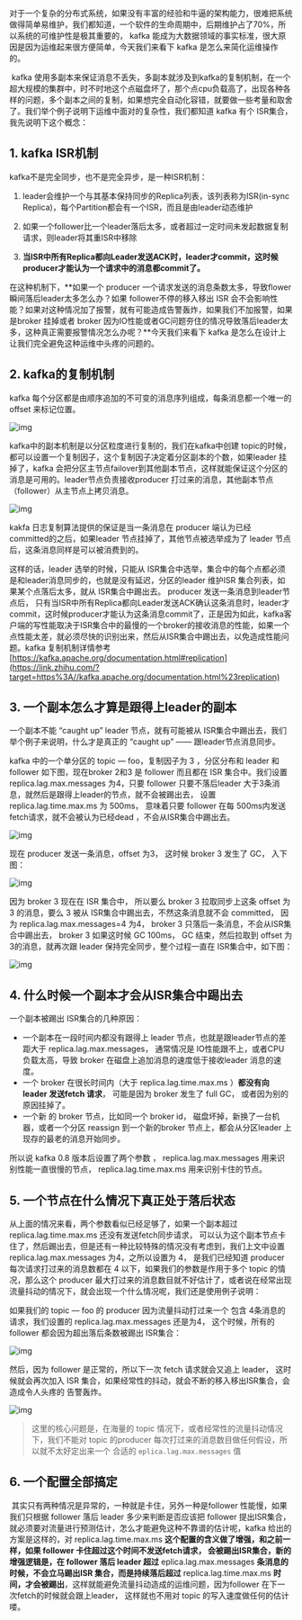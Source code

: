 

​		对于一个复杂的分布式系统，如果没有丰富的经验和牛逼的架构能力，很难把系统做得简单易维护，我们都知道，一个软件的生命周期中，后期维护占了70%，所以系统的可维护性是极其重要的， kafka 能成为大数据领域的事实标准，很大原因是因为运维起来很方便简单，今天我们来看下 kafka 是怎么来简化运维操作的。

​		kafka 使用多副本来保证消息不丢失，多副本就涉及到kafka的复制机制，在一个超大规模的集群中，时不时地这个点磁盘坏了，那个点cpu负载高了，出现各种各样的问题，多个副本之间的复制，如果想完全自动化容错，就要做一些考量和取舍了。我们举个例子说明下运维中面对的复杂性，我们都知道 kafka 有个 ISR集合，我先说明下这个概念：

## 1. kafka ISR机制

 kafka不是完全同步，也不是完全异步，是一种ISR机制：

1. leader会维护一个与其基本保持同步的Replica列表，该列表称为ISR(in-sync Replica)，每个Partition都会有一个ISR，而且是由leader动态维护

2. 如果一个follower比一个leader落后太多，或者超过一定时间未发起数据复制请求，则leader将其重ISR中移除

3. **当ISR中所有Replica都向Leader发送ACK时，leader才commit，这时候producer才能认为一个请求中的消息都commit了。**



在这种机制下，**如果一个 producer 一个请求发送的消息条数太多，导致flower瞬间落后leader太多怎么办？如果 follower不停的移入移出 ISR 会不会影响性能？如果对这种情况加了报警，就有可能造成告警轰炸，如果我们不加报警，如果是broker 挂掉或者 broker 因为IO性能或者GC问题夯住的情况导致落后leader太多，这种真正需要报警情况怎么办呢？**今天我们来看下 kafka 是怎么在设计上让我们完全避免这种运维中头疼的问题的。



## 2. kafka的复制机制

kafka 每个分区都是由顺序追加的不可变的消息序列组成，每条消息都一个唯一的offset 来标记位置。


![img](https://tva1.sinaimg.cn/large/00831rSTgy1gd45rg3kgqj30ic09iq38.jpg)

kafka中的副本机制是以分区粒度进行复制的，我们在kafka中创建 topic的时候，都可以设置一个复制因子，这个复制因子决定着分区副本的个数，如果leader 挂掉了，kafka 会把分区主节点failover到其他副本节点，这样就能保证这个分区的消息是可用的。leader节点负责接收producer 打过来的消息，其他副本节点（follower）从主节点上拷贝消息。

![img](https://tva1.sinaimg.cn/large/00831rSTgy1gd45rj9o80j30ic0dq755.jpg)

kakfa 日志复制算法提供的保证是当一条消息在 producer 端认为已经 committed的之后，如果leader 节点挂掉了，其他节点被选举成为了 leader 节点后，这条消息同样是可以被消费到的。

这样的话，leader 选举的时候，只能从 ISR集合中选举，集合中的每个点都必须是和leader消息同步的，也就是没有延迟，分区的leader 维护ISR 集合列表，如果某个点落后太多，就从 ISR集合中踢出去。 producer 发送一条消息到leader节点后， 只有当ISR中所有Replica都向Leader发送ACK确认这条消息时，leader才commit，这时候producer才能认为这条消息commit了，正是因为如此，kafka客户端的写性能取决于ISR集合中的最慢的一个broker的接收消息的性能，如果一个点性能太差，就必须尽快的识别出来，然后从ISR集合中踢出去，以免造成性能问题。kafka 复制机制详情参考 [https://kafka.apache.org/documentation.html#replication](https://link.zhihu.com/?target=https%3A//kafka.apache.org/documentation.html%23replication)



## 3. 一个副本怎么才算是跟得上leader的副本

一个副本不能 “caught up” leader 节点，就有可能被从 ISR集合中踢出去，我们举个例子来说明，什么才是真正的 “caught up” —— 跟leader节点消息同步。

kafka 中的一个单分区的 topic — foo，复制因子为 3 ，分区分布和 leader 和 follower 如下图，现在broker 2和3 是 follower 而且都在 ISR 集合中。我们设置 replica.lag.max.messages 为4，只要 follower 只要不落后leader 大于3条消息，就然后是跟得上leader的节点，就不会被踢出去， 设置 replica.lag.time.max.ms 为 500ms， 意味着只要 follower 在每 500ms内发送fetch请求，就不会被认为已经dead ，不会从ISR集合中踢出去。

![img](https://tva1.sinaimg.cn/large/00831rSTgy1gd45rmi035j30ic092t8z.jpg)

现在 producer 发送一条消息，offset 为3， 这时候 broker 3 发生了 GC， 入下图：

![img](https://tva1.sinaimg.cn/large/00831rSTgy1gd45rq45xrj30ic0abwet.jpg)

因为 broker 3 现在在 ISR 集合中， 所以要么 broker 3 拉取同步上这条 offset 为3 的消息，要么 3 被从 ISR集合中踢出去，不然这条消息就不会 committed， 因为 replica.lag.max.messages=4 为4， broker 3 只落后一条消息，不会从ISR集合中踢出去， broker 3 如果这时候 GC 100ms， GC 结束，然后拉取到 offset 为3的消息，就再次跟 leader 保持完全同步，整个过程一直在 ISR集合中，如下图：

![img](https://tva1.sinaimg.cn/large/00831rSTgy1gd45rtjqwqj30ic0art93.jpg)





## 4. 什么时候一个副本才会从ISR集合中踢出去

一个副本被踢出 ISR集合的几种原因：

- 一个副本在一段时间内都没有跟得上 leader 节点，也就是跟leader节点的差距大于 replica.lag.max.messages， 通常情况是 IO性能跟不上，或者CPU 负载太高，导致 broker 在磁盘上追加消息的速度低于接收leader 消息的速度。
- 一个 broker 在很长时间内（大于 replica.lag.time.max.ms ）**都没有向 leader 发送fetch 请求**， 可能是因为 broker 发生了 full GC， 或者因为别的原因挂掉了。
- 一个新 的 broker 节点，比如同一个 broker id， 磁盘坏掉，新换了一台机器，或者一个分区 reassign 到一个新的broker 节点上，都会从分区leader 上现存的最老的消息开始同步。



所以说 kafka 0.8 版本后设置了两个参数 ， replica.lag.max.messages 用来识别性能一直很慢的节点， replica.lag.time.max.ms 用来识别卡住的节点。



## 5. 一个节点在什么情况下真正处于落后状态

从上面的情况来看，两个参数看似已经足够了，如果一个副本超过 replica.lag.time.max.ms 还没有发送fetch同步请求， 可以认为这个副本节点卡住了，然后踢出去，但是还有一种比较特殊的情况没有考虑到，我们上文中设置 replica.lag.max.messages 为4，之所以设置为 4， 是我们已经知道 producer 每次请求打过来的消息数都在 4 以下，如果我们的参数是作用于多个 topic 的情况，那么这个 producer 最大打过来的消息数目就不好估计了，或者说在经常出现流量抖动的情况下，就会出现一个什么情况呢，我们还是使用例子说明：



如果我们的 topic — foo 的 producer 因为流量抖动打过来一个 包含 4条消息的请求，我们设置的 replica.lag.max.messages 还是为4， 这个时候，所有的 follower 都会因为超出落后条数被踢出 ISR集合：

![img](https://tva1.sinaimg.cn/large/00831rSTgy1gd45rzlm2gj30ic0dujrr.jpg)



然后，因为 follower 是正常的，所以下一次 fetch 请求就会又追上 leader， 这时候就会再次加入 ISR 集合，如果经常性的抖动，就会不断的移入移出ISR集合，会造成令人头疼的 告警轰炸。



![img](https://tva1.sinaimg.cn/large/00831rSTgy1gd45s2ywbrj30ic0dkq3e.jpg)



> 这里的核心问题是，在海量的 topic 情况下，或者经常性的流量抖动情况下，我们不能对 topic 的producer 每次打过来的消息数目做任何假设，所以就不太好定出来一个 合适的 `eplica.lag.max.messages` 值



## 6. 一个配置全部搞定

​		其实只有两种情况是异常的，一种就是卡住，另外一种是follower 性能慢，如果我们只根据 follower 落后 leader 多少来判断是否应该把 follower 提出ISR集合，就必须要对流量进行预测估计，怎么才能避免这种不靠谱的估计呢，kafka 给出的方案是这样的，对 replica.lag.time.max.ms **这个配置的含义做了增强，和之前一样，如果 follower 卡住超过这个时间不发送fetch请求， 会被踢出ISR集合，新的增强逻辑是，在 follower 落后 leader 超过** eplica.lag.max.messages **条消息的时候，不会立马踢出ISR 集合，而是持续落后超过** replica.lag.time.max.ms **时间，才会被踢出**，这样就能避免流量抖动造成的运维问题，因为follower 在下一次fetch的时候就会跟上leader， 这样就也不用对 topic 的写入速度做任何的估计喽。